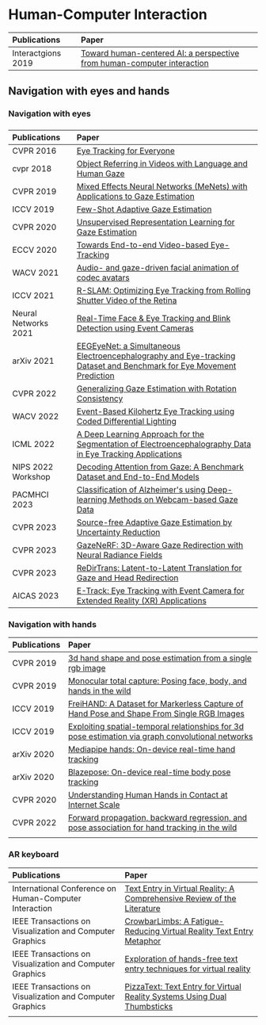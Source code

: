 # Human-Computer Interaction
| Publications         | Paper                                                        |
| :------------------- | :----------------------------------------------------------- |
| Interactgions 2019            | [Toward human-centered AI: a perspective from human-computer interaction]([http://openaccess.thecvf.com/content_cvpr_2016/papers/Krafka_Eye_Tracking_for_CVPR_2016_paper.pdf](https://dl.acm.org/doi/fullHtml/10.1145/3328485?casa_token=bxeBc2iFjr0AAAAA:Rm_plMZ6g-cOzIBvuJ5Eand9IoJEC9Vkg48RARaQPtSvc6p0xlDrcuCbviaa-ONpCiROYNsdgykrGUA)) |

## Navigation with eyes and hands

### Navigation with eyes

### 

| Publications         | Paper                                                        |
| :------------------- | :----------------------------------------------------------- |
| CVPR 2016            | [Eye Tracking for Everyone](http://openaccess.thecvf.com/content_cvpr_2016/papers/Krafka_Eye_Tracking_for_CVPR_2016_paper.pdf) |
| cvpr 2018            | [Object Referring in Videos with Language and Human Gaze](https://openaccess.thecvf.com/content_cvpr_2018/papers/Vasudevan_Object_Referring_in_CVPR_2018_paper.pdf) |
| CVPR 2019            | [Mixed Effects Neural Networks (MeNets) with Applications to Gaze Estimation](https://openaccess.thecvf.com/content_CVPR_2019/papers/Xiong_Mixed_Effects_Neural_Networks_MeNets_With_Applications_to_Gaze_Estimation_CVPR_2019_paper.pdf) |
| ICCV 2019            | [Few-Shot Adaptive Gaze Estimation](https://openaccess.thecvf.com/content_ICCV_2019/papers/Park_Few-Shot_Adaptive_Gaze_Estimation_ICCV_2019_paper.pdf) |
| CVPR 2020            | [Unsupervised Representation Learning for Gaze Estimation](https://openaccess.thecvf.com/content_CVPR_2020/papers/Yu_Unsupervised_Representation_Learning_for_Gaze_Estimation_CVPR_2020_paper.pdf) |
| ECCV 2020            | [Towards End-to-end Video-based Eye-Tracking](https://www.ecva.net/papers/eccv_2020/papers_ECCV/papers/123570732.pdf) |
| WACV 2021            | [Audio- and gaze-driven facial animation of codec avatars](https://openaccess.thecvf.com/content/WACV2021/papers/Richard_Audio-_and_Gaze-Driven_Facial_Animation_of_Codec_Avatars_WACV_2021_paper.pdf) |
| ICCV 2021            | [R-SLAM: Optimizing Eye Tracking from Rolling Shutter Video of the Retina](https://openaccess.thecvf.com/content/ICCV2021/papers/Shenoy_R-SLAM_Optimizing_Eye_Tracking_From_Rolling_Shutter_Video_of_the_ICCV_2021_paper.pdf) |
| Neural Networks 2021 | [Real-Time Face & Eye Tracking and Blink Detection using Event Cameras](https://arxiv.org/ftp/arxiv/papers/2010/2010.08278.pdf) |
| arXiv 2021           | [EEGEyeNet: a Simultaneous Electroencephalography and Eye-tracking Dataset and Benchmark for Eye Movement Prediction](https://arxiv.org/pdf/2111.05100v2.pdf) |
| CVPR 2022            | [Generalizing Gaze Estimation with Rotation Consistency](https://openaccess.thecvf.com/content/CVPR2022/papers/Bao_Generalizing_Gaze_Estimation_With_Rotation_Consistency_CVPR_2022_paper.pdf) |
| WACV 2022            | [Event-Based Kilohertz Eye Tracking using Coded Differential Lighting](https://openaccess.thecvf.com/content/WACV2022/papers/Stoffregen_Event-Based_Kilohertz_Eye_Tracking_Using_Coded_Differential_Lighting_WACV_2022_paper.pdf) |
| ICML 2022            | [A Deep Learning Approach for the Segmentation of Electroencephalography Data in Eye Tracking Applications](https://arxiv.org/pdf/2206.08672) |
| NIPS 2022 Workshop   | [Decoding Attention from Gaze: A Benchmark Dataset and End-to-End Models](https://proceedings.mlr.press/v210/uppal23a/uppal23a.pdf) |
| PACMHCI 2023         | [Classification of Alzheimer's using Deep-learning Methods on Webcam-based Gaze Data](https://dl.acm.org/doi/pdf/10.1145/3591126) |
| CVPR 2023            | [Source-free Adaptive Gaze Estimation by Uncertainty Reduction](https://openaccess.thecvf.com/content/CVPR2023/papers/Cai_Source-Free_Adaptive_Gaze_Estimation_by_Uncertainty_Reduction_CVPR_2023_paper.pdf) |
| CVPR 2023            | [GazeNeRF: 3D-Aware Gaze Redirection with Neural Radiance Fields](https://openaccess.thecvf.com/content/CVPR2023/papers/Ruzzi_GazeNeRF_3D-Aware_Gaze_Redirection_With_Neural_Radiance_Fields_CVPR_2023_paper.pdf) |
| CVPR 2023            | [ReDirTrans: Latent-to-Latent Translation for Gaze and Head Redirection](https://openaccess.thecvf.com/content/CVPR2023/papers/Jin_ReDirTrans_Latent-to-Latent_Translation_for_Gaze_and_Head_Redirection_CVPR_2023_paper.pdf) |
| AICAS 2023           | [E-Track: Eye Tracking with Event Camera for Extended Reality (XR) Applications](https://ieeexplore.ieee.org/stamp/stamp.jsp?arnumber=10168551) |





### Navigation with hands
| Publications | Paper |
| :-----| :---- |
| CVPR 2019 | [3d hand shape and pose estimation from a single rgb image](http://openaccess.thecvf.com/content_CVPR_2019/papers/Ge_3D_Hand_Shape_and_Pose_Estimation_From_a_Single_RGB_CVPR_2019_paper.pdf) |
| CVPR 2019 | [Monocular total capture: Posing face, body, and hands in the wild](https://openaccess.thecvf.com/content_CVPR_2019/papers/Xiang_Monocular_Total_Capture_Posing_Face_Body_and_Hands_in_the_CVPR_2019_paper.pdf) |
| ICCV 2019 | [FreiHAND: A Dataset for Markerless Capture of Hand Pose and Shape From Single RGB Images](http://openaccess.thecvf.com/content_ICCV_2019/papers/Zimmermann_FreiHAND_A_Dataset_for_Markerless_Capture_of_Hand_Pose_and_ICCV_2019_paper.pdf) |
| ICCV 2019 | [Exploiting spatial-temporal relationships for 3d pose estimation via graph convolutional networks](https://openaccess.thecvf.com/content_ICCV_2019/papers/Cai_Exploiting_Spatial-Temporal_Relationships_for_3D_Pose_Estimation_via_Graph_Convolutional_ICCV_2019_paper.pdf) |
| arXiv 2020 | [Mediapipe hands: On-device real-time hand tracking](https://arxiv.org/pdf/2006.10214) |
| arXiv 2020 | [Blazepose: On-device real-time body pose tracking](https://arxiv.org/pdf/2006.10204) |
| CVPR 2020 | [Understanding Human Hands in Contact at Internet Scale](https://openaccess.thecvf.com/content_CVPR_2020/papers/Shan_Understanding_Human_Hands_in_Contact_at_Internet_Scale_CVPR_2020_paper.pdf) |
| CVPR 2022 | [Forward propagation, backward regression, and pose association for hand tracking in the wild](http://openaccess.thecvf.com/content/CVPR2022/papers/Huang_Forward_Propagation_Backward_Regression_and_Pose_Association_for_Hand_Tracking_CVPR_2022_paper.pdf) |
| ||

### AR keyboard
| Publications | Paper |
| :-----| :---- |
| International Conference on Human-Computer Interaction | [Text Entry in Virtual Reality: A Comprehensive Review of the Literature](https://link.springer.com/chapter/10.1007/978-3-030-22643-5_33)|
| IEEE Transactions on Visualization and Computer Graphics | [CrowbarLimbs: A Fatigue-Reducing Virtual Reality Text Entry Metaphor](https://ieeexplore.ieee.org/abstract/document/10049695?casa_token=D73X_Dj-6dwAAAAA:8pOH5Ji5xIkQE9ipOfA5vw9DomtKrmppBMUa76DE95BgDfM58pXzxWt5lJ7PYSZfvPQjS53fBejKZw)|
| IEEE Transactions on Visualization and Computer Graphics | [Exploration of hands-free text entry techniques for virtual reality](https://ieeexplore.ieee.org/stamp/stamp.jsp?arnumber=9284687&casa_token=fPn4Bg0J2N0AAAAA:QM2ciVm253O4X0TMGk0Z5J3C4EoMvkoE1HqDJlA5esw0vzMdpp8Fr1hkvhHZ1CsCPiGW9AH2yDmF9g)|
| IEEE Transactions on Visualization and Computer Graphics | [PizzaText: Text Entry for Virtual Reality Systems Using Dual Thumbsticks](https://ieeexplore.ieee.org/stamp/stamp.jsp?tp=&arnumber=8456570)|
| ||


